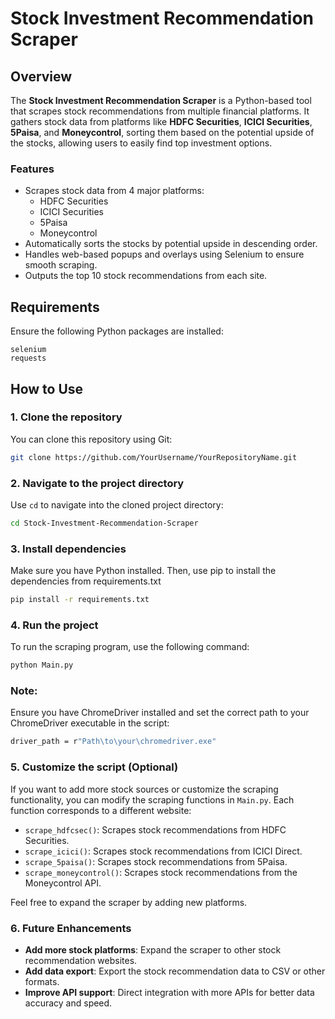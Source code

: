 # Stock Investment Recommendation Scraper

## Overview
The **Stock Investment Recommendation Scraper** is a Python-based tool that scrapes stock recommendations from multiple financial platforms. It gathers stock data from platforms like **HDFC Securities**, **ICICI Securities**, **5Paisa**, and **Moneycontrol**, sorting them based on the potential upside of the stocks, allowing users to easily find top investment options.

### Features
- Scrapes stock data from 4 major platforms: 
  - HDFC Securities
  - ICICI Securities
  - 5Paisa
  - Moneycontrol
- Automatically sorts the stocks by potential upside in descending order.
- Handles web-based popups and overlays using Selenium to ensure smooth scraping.
- Outputs the top 10 stock recommendations from each site.

## Requirements
Ensure the following Python packages are installed:

```plaintext
selenium
requests
```
## How to Use

### 1. Clone the repository

You can clone this repository using Git:

```bash
git clone https://github.com/YourUsername/YourRepositoryName.git
```

### 2. Navigate to the project directory

Use `cd` to navigate into the cloned project directory:

```bash
cd Stock-Investment-Recommendation-Scraper

```

### 3. Install dependencies
Make sure you have Python installed. Then, use pip to install the dependencies from requirements.txt
```bash
pip install -r requirements.txt
```
### 4. Run the project
To run the scraping program, use the following command:
```bash
python Main.py
```
### Note:
Ensure you have ChromeDriver installed and set the correct path to your ChromeDriver executable in the script:
```bash
driver_path = r"Path\to\your\chromedriver.exe"
```


### 5. Customize the script (Optional)

If you want to add more stock sources or customize the scraping functionality, you can modify the scraping functions in `Main.py`. Each function corresponds to a different website:

- `scrape_hdfcsec()`: Scrapes stock recommendations from HDFC Securities.
- `scrape_icici()`: Scrapes stock recommendations from ICICI Direct.
- `scrape_5paisa()`: Scrapes stock recommendations from 5Paisa.
- `scrape_moneycontrol()`: Scrapes stock recommendations from the Moneycontrol API.

Feel free to expand the scraper by adding new platforms.

### 6. Future Enhancements

- **Add more stock platforms**: Expand the scraper to other stock recommendation websites.
- **Add data export**: Export the stock recommendation data to CSV or other formats.
- **Improve API support**: Direct integration with more APIs for better data accuracy and speed.
